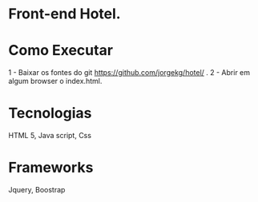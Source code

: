 # Front-end Hotel.

# Como Executar

1 - Baixar os fontes do git https://github.com/jorgekg/hotel/ .
2 - Abrir em algum browser o index.html.

# Tecnologias
HTML 5, Java script, Css

# Frameworks 
Jquery, Boostrap
